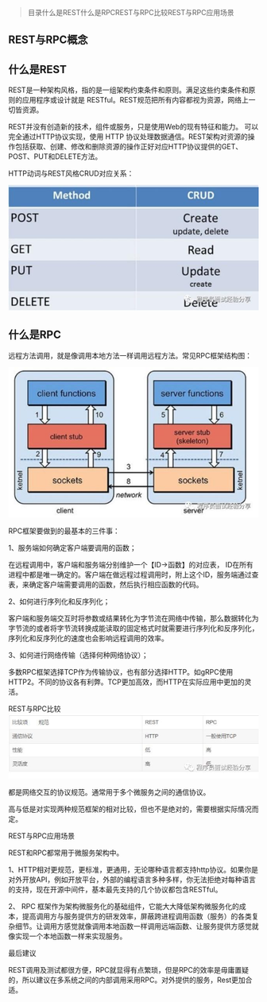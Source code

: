 >目录什么是REST什么是RPCREST与RPC比较REST与RPC应用场景

## REST与RPC概念

## 什么是REST


REST是一种架构风格，指的是一组架构约束条件和原则。满足这些约束条件和原则的应用程序或设计就是 RESTful。REST规范把所有内容都视为资源，网络上一切皆资源。


REST并没有创造新的技术，组件或服务，只是使用Web的现有特征和能力。 可以完全通过HTTP协议实现，使用 HTTP 协议处理数据通信。REST架构对资源的操作包括获取、创建、修改和删除资源的操作正好对应HTTP协议提供的GET、POST、PUT和DELETE方法。


HTTP动词与REST风格CRUD对应关系：

![](/000-imgs/u=137802124,3403121526&fm=173&app=49&f=JPEG.jpg)

## 什么是RPC

远程方法调用，就是像调用本地方法一样调用远程方法。常见RPC框架结构图：

![](/000-imgs/u=1796673822,345432463&fm=173&app=49&f=JPEG.jpg)

RPC框架要做到的最基本的三件事：


1、服务端如何确定客户端要调用的函数；


在远程调用中，客户端和服务端分别维护一个【ID->函数】的对应表， ID在所有进程中都是唯一确定的。客户端在做远程过程调用时，附上这个ID，服务端通过查表，来确定客户端需要调用的函数，然后执行相应函数的代码。


2、如何进行序列化和反序列化；


客户端和服务端交互时将参数或结果转化为字节流在网络中传输，那么数据转化为字节流的或者将字节流转换成能读取的固定格式时就需要进行序列化和反序列化，序列化和反序列化的速度也会影响远程调用的效率。


3、如何进行网络传输（选择何种网络协议）；


多数RPC框架选择TCP作为传输协议，也有部分选择HTTP。如gRPC使用HTTP2。不同的协议各有利弊。TCP更加高效，而HTTP在实际应用中更加的灵活。

REST与RPC比较
![](/000-imgs/u=3120375422,3070483665&fm=173&app=49&f=JPEG.jpg)

都是网络交互的协议规范。通常用于多个微服务之间的通信协议。


高与低是对实现两种规范框架的相对比较，但也不是绝对的，需要根据实际情况而定。

REST与RPC应用场景


REST和RPC都常用于微服务架构中。


1、HTTP相对更规范，更标准，更通用，无论哪种语言都支持http协议。如果你是对外开放API，例如开放平台，外部的编程语言多种多样，你无法拒绝对每种语言的支持，现在开源中间件，基本最先支持的几个协议都包含RESTful。



2、 RPC 框架作为架构微服务化的基础组件，它能大大降低架构微服务化的成本，提高调用方与服务提供方的研发效率，屏蔽跨进程调用函数（服务）的各类复杂细节。让调用方感觉就像调用本地函数一样调用远端函数、让服务提供方感觉就像实现一个本地函数一样来实现服务。


最后建议


REST调用及测试都很方便，RPC就显得有点繁琐，但是RPC的效率是毋庸置疑的，所以建议在多系统之间的内部调用采用RPC。对外提供的服务，Rest更加合适。